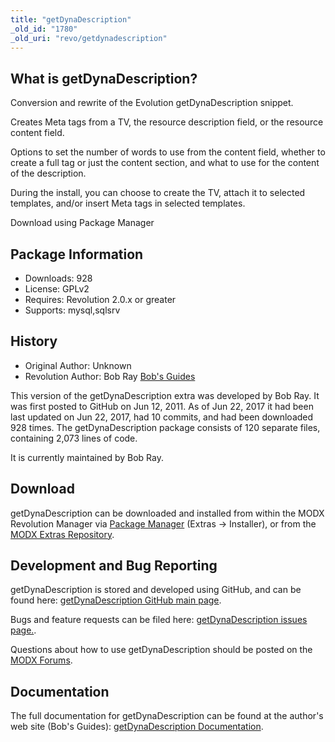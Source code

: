 ```yaml
---
title: "getDynaDescription"
_old_id: "1780"
_old_uri: "revo/getdynadescription"
---
```


## What is getDynaDescription?

Conversion and rewrite of the Evolution getDynaDescription snippet.

Creates Meta tags from a TV, the resource description field, or the resource content field.

Options to set the number of words to use from the content field, whether to create a full tag or just the content section, and what to use for the content of the description.

During the install, you can choose to create the TV, attach it to selected templates, and/or insert Meta tags in selected templates.

Download using Package Manager

## Package Information

- Downloads: 928
- License: GPLv2
- Requires: Revolution 2.0.x or greater
- Supports: mysql,sqlsrv

## History

- Original Author: Unknown
- Revolution Author: Bob Ray [Bob's Guides](https://bobsguides.com)

This version of the getDynaDescription extra was developed by Bob Ray. It was first posted to GitHub on Jun 12, 2011. As of Jun 22, 2017 it had been last updated on Jun 22, 2017, had 10 commits, and had been downloaded 928 times. The getDynaDescription package consists of 120 separate files, containing 2,073 lines of code.

It is currently maintained by Bob Ray.

## Download

getDynaDescription can be downloaded and installed from within the MODX Revolution Manager via [Package Manager](developing-in-modx/advanced-development/package-management "Package Manager") (Extras -> Installer), or from the [MODX Extras Repository](https://modx.com/extras/package/getdynadescription).

## Development and Bug Reporting

getDynaDescription is stored and developed using GitHub, and can be found here: [getDynaDescription GitHub main page](https://github.com/BobRay/getDynaDescription).

Bugs and feature requests can be filed here: [getDynaDescription issues page.](https://github.com/BobRay/getDynaDescription/issues).

Questions about how to use getDynaDescription should be posted on the [MODX Forums](https://forums.modx.com).

## Documentation

The full documentation for getDynaDescription can be found at the author's web site (Bob's Guides): [getDynaDescription Documentation](https://bobsguides.com/getdynadescription-snippet-tutorial.html).
